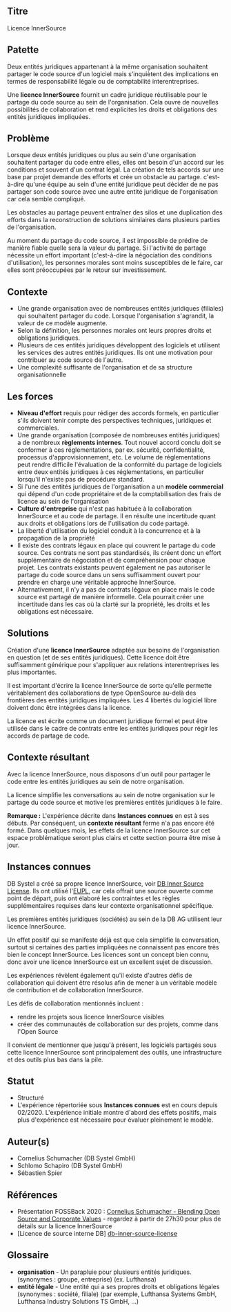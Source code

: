 ## Titre

Licence InnerSource

## Patette

Deux entités juridiques appartenant à la même organisation souhaitent partager le code source d'un logiciel mais s'inquiètent des implications en termes de responsabilité légale ou de comptabilité interentreprises.

Une **licence InnerSource** fournit un cadre juridique réutilisable pour le partage du code source au sein de l'organisation. Cela ouvre de nouvelles possibilités de collaboration et rend explicites les droits et obligations des entités juridiques impliquées.

## Problème

Lorsque deux entités juridiques ou plus au sein d'une organisation souhaitent partager du code entre elles, elles ont besoin d'un accord sur les conditions et souvent d'un contrat légal. La création de tels accords sur une base par projet demande des efforts et crée un obstacle au partage. c'est-à-dire qu'une équipe au sein d'une entité juridique peut décider de ne pas partager son code source avec une autre entité juridique de l'organisation car cela semble compliqué.

Les obstacles au partage peuvent entraîner des silos et une duplication des efforts dans la reconstruction de solutions similaires dans plusieurs parties de l'organisation.

Au moment du partage du code source, il est impossible de prédire de manière fiable quelle sera la valeur du partage. Si l'activité de partage nécessite un effort important (c'est-à-dire la négociation des conditions d'utilisation), les personnes morales sont moins susceptibles de le faire, car elles sont préoccupées par le retour sur investissement.

## Contexte

- Une grande organisation avec de nombreuses entités juridiques (filiales) qui souhaitent partager du code. Lorsque l'organisation s'agrandit, la valeur de ce modèle augmente.
- Selon la définition, les personnes morales ont leurs propres droits et obligations juridiques.
- Plusieurs de ces entités juridiques développent des logiciels et utilisent les services des autres entités juridiques. Ils ont une motivation pour contribuer au code source de l'autre.
- Une complexité suffisante de l'organisation et de sa structure organisationnelle

## Les forces

- **Niveau d'effort** requis pour rédiger des accords formels, en particulier s'ils doivent tenir compte des perspectives techniques, juridiques et commerciales.
- Une grande organisation (composée de nombreuses entités juridiques) a de nombreux **règlements internes**. Tout nouvel accord conclu doit se conformer à ces réglementations, par ex. sécurité, confidentialité, processus d'approvisionnement, etc. Le volume de réglementations peut rendre difficile l'évaluation de la conformité du partage de logiciels entre deux entités juridiques à ces réglementations, en particulier lorsqu'il n'existe pas de procédure standard.
- Si l'une des entités juridiques de l'organisation a un **modèle commercial** qui dépend d'un code propriétaire et de la comptabilisation des frais de licence au sein de l'organisation
- **Culture d'entreprise** qui n'est pas habituée à la collaboration InnerSource et au code de partage. Il en résulte une incertitude quant aux droits et obligations lors de l'utilisation du code partagé.
- La liberté d'utilisation du logiciel conduit à la concurrence et à la propagation de la propriété
- Il existe des contrats légaux en place qui couvrent le partage du code source. Ces contrats ne sont pas standardisés, ils créent donc un effort supplémentaire de négociation et de compréhension pour chaque projet. Les contrats existants peuvent également ne pas autoriser le partage du code source dans un sens suffisamment ouvert pour prendre en charge une véritable approche InnerSource.
- Alternativement, il n'y a pas de contrats légaux en place mais le code source est partagé de manière informelle. Cela pourrait créer une incertitude dans les cas où la clarté sur la propriété, les droits et les obligations est nécessaire.

## Solutions

Création d'une **licence InnerSource** adaptée aux besoins de l'organisation en question (et de ses entités juridiques). Cette licence doit être suffisamment générique pour s'appliquer aux relations interentreprises les plus importantes.

Il est important d'écrire la licence InnerSource de sorte qu'elle permette véritablement des collaborations de type OpenSource au-delà des frontières des entités juridiques impliquées. Les 4 libertés du logiciel libre doivent donc être intégrées dans la licence.

La licence est écrite comme un document juridique formel et peut être utilisée dans le cadre de contrats entre les entités juridiques pour régir les accords de partage de code.

## Contexte résultant

Avec la licence InnerSource, nous disposons d'un outil pour partager le code entre les entités juridiques au sein de notre organisation.

La licence simplifie les conversations au sein de notre organisation sur le partage du code source et motive les premières entités juridiques à le faire.

**Remarque :** L'expérience décrite dans **Instances connues** en est à ses débuts. Par conséquent, un **contexte résultant** ferme n'a pas encore été formé. Dans quelques mois, les effets de la licence InnerSource sur cet espace problématique seront plus clairs et cette section pourra être mise à jour.

## Instances connues

DB Systel a créé sa propre licence InnerSource, voir [DB Inner Source License][db-inner-source-license]. Ils ont utilisé l'[EUPL][eupl], car cela offrait une source ouverte comme point de départ, puis ont élaboré les contraintes et les règles supplémentaires requises dans leur contexte organisationnel spécifique.

Les premières entités juridiques (sociétés) au sein de la DB AG utilisent leur licence InnerSource.

Un effet positif qui se manifeste déjà est que cela simplifie la conversation, surtout si certaines des parties impliquées ne connaissent pas encore très bien le concept InnerSource. Les licences sont un concept bien connu, donc avoir une licence InnerSource est un excellent sujet de discussion.

Les expériences révèlent également qu'il existe d'autres défis de collaboration qui doivent être résolus afin de mener à un véritable modèle de contribution et de collaboration InnerSource.

Les défis de collaboration mentionnés incluent :

- rendre les projets sous licence InnerSource visibles
- créer des communautés de collaboration sur des projets, comme dans l'Open Source

Il convient de mentionner que jusqu'à présent, les logiciels partagés sous cette licence InnerSource sont principalement des outils, une infrastructure et des outils plus bas dans la pile.

## Statut

* Structuré
* L'expérience répertoriée sous **Instances connues** est en cours depuis 02/2020. L'expérience initiale montre d'abord des effets positifs, mais plus d'expérience est nécessaire pour évaluer pleinement le modèle.

## Auteur(s)

- Cornelius Schumacher (DB Systel GmbH)
- Schlomo Schapiro (DB Systel GmbH)
- Sébastien Spier

## Références

- Présentation FOSSBack 2020 : [Cornelius Schumacher - Blending Open Source and Corporate Values](https://youtu.be/hikC6U8X_Ec) - regardez à partir de 27h30 pour plus de détails sur la licence InnerSource
- [Licence de source interne DB] [db-inner-source-license]

## Glossaire

- **organisation** - Un parapluie pour plusieurs entités juridiques. (synonymes : groupe, entreprise) (ex. Lufthansa)
- **entité légale** - Une entité qui a ses propres droits et obligations légales (synonymes : société, filiale) (par exemple, Lufthansa Systems GmbH, Lufthansa Industry Solutions TS GmbH, ...)

[db-inner-source-license]: https://github.com/dbsystel/open-source-policies/blob/master/DB-Inner-Source-License.md
[eupl]: https://joinup.ec.europa.eu/collection/eupl/eupl-text-eupl-12